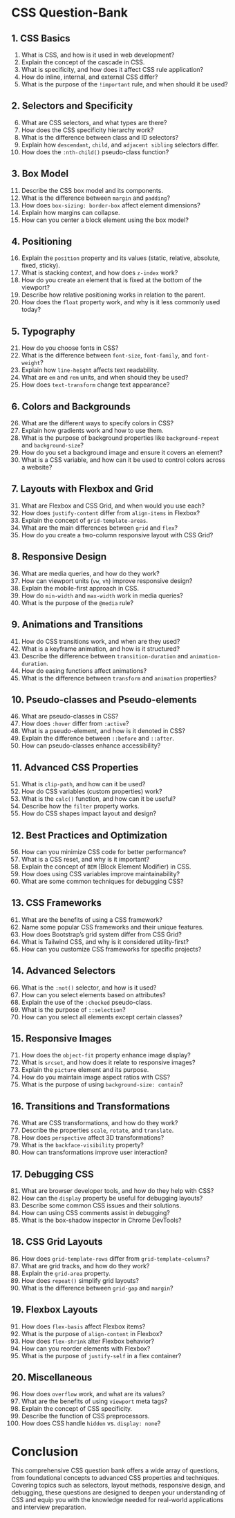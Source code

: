 # CSS Question-Bank

## 1. CSS Basics
1. What is CSS, and how is it used in web development?
2. Explain the concept of the cascade in CSS.
3. What is specificity, and how does it affect CSS rule application?
4. How do inline, internal, and external CSS differ?
5. What is the purpose of the `!important` rule, and when should it be used?

## 2. Selectors and Specificity
6. What are CSS selectors, and what types are there?
7. How does the CSS specificity hierarchy work?
8. What is the difference between class and ID selectors?
9. Explain how `descendant`, `child`, and `adjacent sibling` selectors differ.
10. How does the `:nth-child()` pseudo-class function?

## 3. Box Model
11. Describe the CSS box model and its components.
12. What is the difference between `margin` and `padding`?
13. How does `box-sizing: border-box` affect element dimensions?
14. Explain how margins can collapse.
15. How can you center a block element using the box model?

## 4. Positioning
16. Explain the `position` property and its values (static, relative, absolute, fixed, sticky).
17. What is stacking context, and how does `z-index` work?
18. How do you create an element that is fixed at the bottom of the viewport?
19. Describe how relative positioning works in relation to the parent.
20. How does the `float` property work, and why is it less commonly used today?

## 5. Typography
21. How do you choose fonts in CSS?
22. What is the difference between `font-size`, `font-family`, and `font-weight`?
23. Explain how `line-height` affects text readability.
24. What are `em` and `rem` units, and when should they be used?
25. How does `text-transform` change text appearance?

## 6. Colors and Backgrounds
26. What are the different ways to specify colors in CSS?
27. Explain how gradients work and how to use them.
28. What is the purpose of background properties like `background-repeat` and `background-size`?
29. How do you set a background image and ensure it covers an element?
30. What is a CSS variable, and how can it be used to control colors across a website?

## 7. Layouts with Flexbox and Grid
31. What are Flexbox and CSS Grid, and when would you use each?
32. How does `justify-content` differ from `align-items` in Flexbox?
33. Explain the concept of `grid-template-areas`.
34. What are the main differences between `grid` and `flex`?
35. How do you create a two-column responsive layout with CSS Grid?

## 8. Responsive Design
36. What are media queries, and how do they work?
37. How can viewport units (`vw`, `vh`) improve responsive design?
38. Explain the mobile-first approach in CSS.
39. How do `min-width` and `max-width` work in media queries?
40. What is the purpose of the `@media` rule?

## 9. Animations and Transitions
41. How do CSS transitions work, and when are they used?
42. What is a keyframe animation, and how is it structured?
43. Describe the difference between `transition-duration` and `animation-duration`.
44. How do easing functions affect animations?
45. What is the difference between `transform` and `animation` properties?

## 10. Pseudo-classes and Pseudo-elements
46. What are pseudo-classes in CSS?
47. How does `:hover` differ from `:active`?
48. What is a pseudo-element, and how is it denoted in CSS?
49. Explain the difference between `::before` and `::after`.
50. How can pseudo-classes enhance accessibility?

## 11. Advanced CSS Properties
51. What is `clip-path`, and how can it be used?
52. How do CSS variables (custom properties) work?
53. What is the `calc()` function, and how can it be useful?
54. Describe how the `filter` property works.
55. How do CSS shapes impact layout and design?

## 12. Best Practices and Optimization
56. How can you minimize CSS code for better performance?
57. What is a CSS reset, and why is it important?
58. Explain the concept of `BEM` (Block Element Modifier) in CSS.
59. How does using CSS variables improve maintainability?
60. What are some common techniques for debugging CSS?

## 13. CSS Frameworks
61. What are the benefits of using a CSS framework?
62. Name some popular CSS frameworks and their unique features.
63. How does Bootstrap’s grid system differ from CSS Grid?
64. What is Tailwind CSS, and why is it considered utility-first?
65. How can you customize CSS frameworks for specific projects?

## 14. Advanced Selectors
66. What is the `:not()` selector, and how is it used?
67. How can you select elements based on attributes?
68. Explain the use of the `:checked` pseudo-class.
69. What is the purpose of `::selection`?
70. How can you select all elements except certain classes?

## 15. Responsive Images
71. How does the `object-fit` property enhance image display?
72. What is `srcset`, and how does it relate to responsive images?
73. Explain the `picture` element and its purpose.
74. How do you maintain image aspect ratios with CSS?
75. What is the purpose of using `background-size: contain`?

## 16. Transitions and Transformations
76. What are CSS transformations, and how do they work?
77. Describe the properties `scale`, `rotate`, and `translate`.
78. How does `perspective` affect 3D transformations?
79. What is the `backface-visibility` property?
80. How can transformations improve user interaction?

## 17. Debugging CSS
81. What are browser developer tools, and how do they help with CSS?
82. How can the `display` property be useful for debugging layouts?
83. Describe some common CSS issues and their solutions.
84. How can using CSS comments assist in debugging?
85. What is the box-shadow inspector in Chrome DevTools?

## 18. CSS Grid Layouts
86. How does `grid-template-rows` differ from `grid-template-columns`?
87. What are grid tracks, and how do they work?
88. Explain the `grid-area` property.
89. How does `repeat()` simplify grid layouts?
90. What is the difference between `grid-gap` and `margin`?

## 19. Flexbox Layouts
91. How does `flex-basis` affect Flexbox items?
92. What is the purpose of `align-content` in Flexbox?
93. How does `flex-shrink` alter Flexbox behavior?
94. How can you reorder elements with Flexbox?
95. What is the purpose of `justify-self` in a flex container?

## 20. Miscellaneous
96. How does `overflow` work, and what are its values?
97. What are the benefits of using `viewport` meta tags?
98. Explain the concept of CSS specificity.
99. Describe the function of CSS preprocessors.
100. How does CSS handle `hidden` vs. `display: none`?

# Conclusion

This comprehensive CSS question bank offers a wide array of questions, from foundational concepts to advanced CSS properties and techniques. Covering topics such as selectors, layout methods, responsive design, and debugging, these questions are designed to deepen your understanding of CSS and equip you with the knowledge needed for real-world applications and interview preparation.

